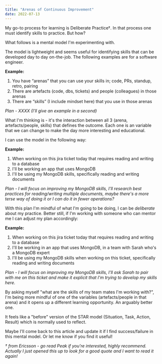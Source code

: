 ```yaml
---
title: "Arenas of Continuous Improvement"
date: 2022-07-13
---
```


My go-to process for learning is Deliberate Practice†. In that process one must identify skills to practice. But how?

What follows is a mental model I'm experimenting with.

The model is lightweight and seems useful for identifying skills that can be developed day to day on-the-job. The following examples are for a software engineer.

**Example:**

1. You have “arenas” that you can use your skills in; code, PRs, standup, retro, pairing
2. There are artefacts (code, dbs, tickets) and people (colleagues) in those arenas
3. There are “skills” (I include mindset here) that you use in those arenas

_Plan - XXXX (I'll give an example in a second)_

What I'm thinking is - it's the interaction between all 3 (arena, artefacts/people, skills) that defines the outcome. Each one is an variable that we can change to make the day more interesting and educational.

I can use the model in the following way:

**Example:**

1. When working on this jira ticket today that requires reading and writing to a database
2. I'll be working an app that uses MongoDB
3. I'll be using my MongoDB skills, specifically reading and writing documents

*Plan - I will focus on improving my MongoDB skills, I'll research best practices for reading/writing multiple documents, maybe there's a more terse way of doing it or I can do it in fewer operations?*

With this plan I'm mindful of what I'm going to be doing, I can be _deliberate_ about my practice. Better still, if I'm working with someone who can mentor me I can adjust my plan accordingly:

**Example:**
1. When working on this jira ticket today that requires reading and writing to a database
2. I'll be working in an app that uses MongoDB, in a team with Sarah who's a MongoDB expert
3. I'll be using my MongoDB skills when working on this ticket, specifically reading and writing documents

_Plan - I will focus on improving my MongoDB skills, I'll ask Sarah to pair with me on this ticket and make it explicit that I'm trying to develop my skills here._

By asking myself "what are the skills of my team mates I'm working with?", I'm being more mindful of one of the variables (artefacts/people in that arena) and it opens up a different learning opportunity. An arguably better one.

It feels like a "before" version of the STAR model (Situation, Task, Action, Result) which is normally used to reflect.

Maybe I'll come back to this article and update it if I find success/failure in this mental model. Or let me know if you find it useful!

_† from Ericsson - go read Peak if you're interested, highly recommend. Actually I just opened this up to look for a good quote and I want to read it again!_